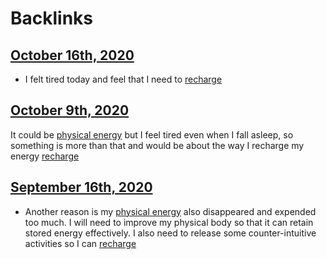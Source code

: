 
# Backlinks
## [October 16th, 2020](<October 16th, 2020.md>)
- I felt tired today and feel that I need to [recharge](<recharge.md>)

## [October 9th, 2020](<October 9th, 2020.md>)
It could be [physical energy](<physical energy.md>) but I feel tired even when I fall asleep, so something is more than that and would be about the way I recharge my energy [recharge](<recharge.md>)

## [September 16th, 2020](<September 16th, 2020.md>)
- Another reason is my [physical energy](<physical energy.md>) also disappeared and expended too much.  I will need to improve my physical body so that it can retain stored energy effectively. I also need to release some counter-intuitive activities so I can [recharge](<recharge.md>)

